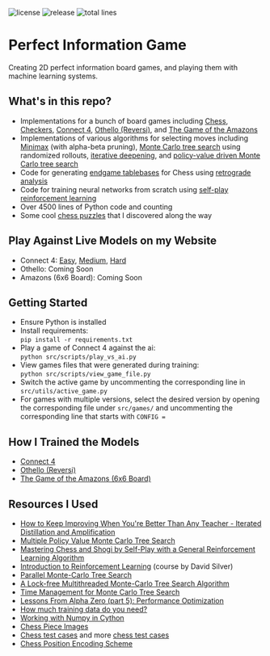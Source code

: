 ![license](https://img.shields.io/github/license/amaarquadri/perfect-information-game.svg)
![release](https://img.shields.io/github/v/release/amaarquadri/perfect-information-game?include_prereleases)
![total lines](https://img.shields.io/tokei/lines/github/amaarquadri/perfect-information-game)

# Perfect Information Game
Creating 2D perfect information board games, and playing them with machine learning systems.

## What's in this repo?
- Implementations for a bunch of board games including [Chess](https://en.wikipedia.org/wiki/Chess), 
  [Checkers](https://en.wikipedia.org/wiki/Draughts), [Connect 4](https://en.wikipedia.org/wiki/Connect_Four), 
  [Othello (Reversi)](https://en.wikipedia.org/wiki/Reversi), and [The Game of the Amazons](https://en.wikipedia.org/wiki/Game_of_the_Amazons)
- Implementations of various algorithms for selecting moves including [Minimax](https://youtu.be/l-hh51ncgDI) 
  (with alpha-beta pruning), [Monte Carlo tree search](https://youtu.be/UXW2yZndl7U) using randomized rollouts, 
  [iterative deepening](https://youtu.be/U4ogK0MIzqk?t=1566), and 
  [policy-value driven Monte Carlo tree search](https://arxiv.org/pdf/1905.13521.pdf)
- Code for generating [endgame tablebases](https://en.wikipedia.org/wiki/Endgame_tablebase) for Chess using 
  [retrograde analysis](https://www.chessprogramming.org/Retrograde_Analysis)
- Code for training neural networks from scratch using [self-play reinforcement learning](https://youtu.be/v9M2Ho9I9Qo)
- Over 4500 lines of Python code and counting
- Some cool [chess puzzles](https://www.github.com/amaarquadri/perfect-information-game/blob/master/training/KingOfTheHillChess/tablebases/README.md) that I discovered along the way

## Play Against Live Models on my Website
- Connect 4: [Easy](https://www.amaarquadri.com/play?game=connect4&difficulty=easy&ai-time=1&log-stats=true), 
  [Medium](https://www.amaarquadri.com/play?game=connect4&difficulty=medium&ai-time=1&log-stats=true), 
  [Hard](https://www.amaarquadri.com/play?game=connect4&difficulty=hard&ai-time=1&log-stats=true)
- Othello: Coming Soon
- Amazons (6x6 Board): Coming Soon

## Getting Started
- Ensure Python is installed
- Install requirements: \
`pip install -r requirements.txt`
- Play a game of Connect 4 against the ai: \
`python src/scripts/play_vs_ai.py`
- View games files that were generated during training: \
`python src/scripts/view_game_file.py`
- Switch the active game by uncommenting the corresponding line in `src/utils/active_game.py`
- For games with multiple versions, select the desired version by opening the corresponding file under `src/games/` and 
uncommenting the corresponding line that starts with `CONFIG = `

## How I Trained the Models
- [Connect 4](https://www.github.com/amaarquadri/perfect-information-game/blob/master/training/Connect4/README.md)
- [Othello (Reversi)](https://www.github.com/amaarquadri/perfect-information-game/blob/master/training/Othello/README.md)
- [The Game of the Amazons (6x6 Board)](https://www.github.com/amaarquadri/perfect-information-game/blob/master/training/Amazons/6x6/README.md)

## Resources I Used
- [How to Keep Improving When You're Better Than Any Teacher - Iterated Distillation and Amplification](https://youtu.be/v9M2Ho9I9Qo)
- [Multiple Policy Value Monte Carlo Tree Search](https://arxiv.org/pdf/1905.13521.pdf)
- [Mastering Chess and Shogi by Self-Play with a General Reinforcement Learning Algorithm](https://arxiv.org/pdf/1712.01815.pdf)
- [Introduction to Reinforcement Learning](https://youtube.com/playlist?list=PLqYmG7hTraZDM-OYHWgPebj2MfCFzFObQ) (course by David Silver)
- [Parallel Monte-Carlo Tree Search](http://citeseerx.ist.psu.edu/viewdoc/download?doi=10.1.1.159.4373&rep=rep1&type=pdf)
- [A Lock-free Multithreaded Monte-Carlo Tree Search Algorithm](https://webdocs.cs.ualberta.ca/~mmueller/ps/enzenberger-mueller-acg12.pdf)
- [Time Management for Monte Carlo Tree Search](https://dke.maastrichtuniversity.nl/m.winands/documents/time_management_for_monte_carlo_tree_search.pdf)
- [Lessons From Alpha Zero (part 5): Performance Optimization](https://medium.com/oracledevs/lessons-from-alpha-zero-part-5-performance-optimization-664b38dc509e)
- [How much training data do you need?](https://medium.com/@malay.haldar/how-much-training-data-do-you-need-da8ec091e956)
- [Working with Numpy in Cython](https://cython.readthedocs.io/en/latest/src/tutorial/numpy.html)
- [Chess Piece Images](https://commons.wikimedia.org/wiki/Category:PNG_chess_pieces/Standard_transparent)
- [Chess test cases](https://www.chessprogramming.org/Perft_Results) and more [chess test cases](https://gist.github.com/peterellisjones/8c46c28141c162d1d8a0f0badbc9cff9)
- [Chess Position Encoding Scheme](https://codegolf.stackexchange.com/a/19446)
